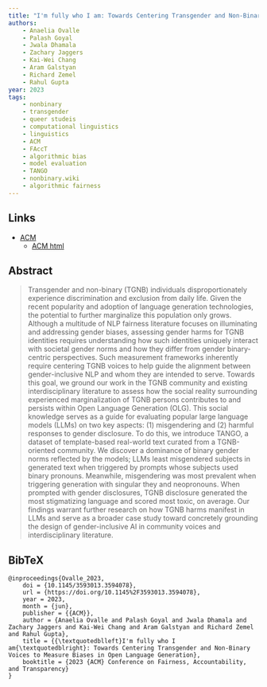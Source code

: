 ```yaml
---
title: "I'm fully who I am: Towards Centering Transgender and Non-Binary Voices to Measure Biases in Open Language Generation"
authors:
	- Anaelia Ovalle
	- Palash Goyal
	- Jwala Dhamala
	- Zachary Jaggers
	- Kai-Wei Chang
	- Aram Galstyan
	- Richard Zemel
	- Rahul Gupta
year: 2023
tags:
	- nonbinary
	- transgender
	- queer studeis
	- computational linguistics
	- linguistics
	- ACM
	- FAccT
	- algorithmic bias
	- model evaluation
	- TANGO
	- nonbinary.wiki
	- algorithmic fairness
---
```


## Links

- [ACM](https://doi.org/10.1145%2F3593013.3594078)
	- [ACM html](https://dl.acm.org/doi/fullHtml/10.1145/3593013.3594078)

## Abstract

> Transgender and non-binary (TGNB) individuals disproportionately experience discrimination and exclusion from daily life. Given the recent popularity and adoption of language generation technologies, the potential to further marginalize this population only grows. Although a multitude of NLP fairness literature focuses on illuminating and addressing gender biases, assessing gender harms for TGNB identities requires understanding how such identities uniquely interact with societal gender norms and how they differ from gender binary-centric perspectives. Such measurement frameworks inherently require centering TGNB voices to help guide the alignment between gender-inclusive NLP and whom they are intended to serve. Towards this goal, we ground our work in the TGNB community and existing interdisciplinary literature to assess how the social reality surrounding experienced marginalization of TGNB persons contributes to and persists within Open Language Generation (OLG). This social knowledge serves as a guide for evaluating popular large language models (LLMs) on two key aspects: (1) misgendering and (2) harmful responses to gender disclosure. To do this, we introduce TANGO, a dataset of template-based real-world text curated from a TGNB-oriented community. We discover a dominance of binary gender norms reflected by the models; LLMs least misgendered subjects in generated text when triggered by prompts whose subjects used binary pronouns. Meanwhile, misgendering was most prevalent when triggering generation with singular they and neopronouns. When prompted with gender disclosures, TGNB disclosure generated the most stigmatizing language and scored most toxic, on average. Our findings warrant further research on how TGNB harms manifest in LLMs and serve as a broader case study toward concretely grounding the design of gender-inclusive AI in community voices and interdisciplinary literature.


## BibTeX

```
@inproceedings{Ovalle_2023,
	doi = {10.1145/3593013.3594078},
	url = {https://doi.org/10.1145%2F3593013.3594078},
	year = 2023,
	month = {jun},
	publisher = {{ACM}},
	author = {Anaelia Ovalle and Palash Goyal and Jwala Dhamala and Zachary Jaggers and Kai-Wei Chang and Aram Galstyan and Richard Zemel and Rahul Gupta},
	title = {{\textquotedblleft}I'm fully who I am{\textquotedblright}: Towards Centering Transgender and Non-Binary Voices to Measure Biases in Open Language Generation},
	booktitle = {2023 {ACM} Conference on Fairness, Accountability, and Transparency}
}
```
